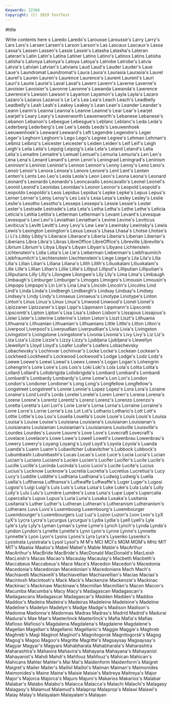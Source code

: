 ```yaml
---
Keywords: 22366
Copyright: (C) 2019 TestTest
---
```


#title

Write contents here
s Laredo Laredo's Larousse Larousse's Larry Larry's Lars Lars's
Larsen Larsen's Larson Larson's Las Lascaux Lascaux's Lassa Lassa's Lassen
Lassen's Lassie Lassie's Latasha Latasha's Lateran Lateran's Latin Latin's Latina
Latiner Latino Latino's Latinos Latins Latisha Latisha's Latonya Latonya's Latoya
Latoya's Latrobe Latrobe's Latvia Latvia's Latvian Latvian's Latvians Laud Laud's
Lauder Lauder's Laue Laue's Laundromat Laundromat's Laura Laura's Laurasia Laurasia's
Laurel Laurel's Lauren Lauren's Laurence Laurence's Laurent Laurent's Lauri Lauri's
Laurie Laurie's Laval Laval's Lavern Lavern's Laverne Laverne's Lavoisier Lavoisier's
Lavonne Lavonne's Lawanda Lawanda's Lawrence Lawrence's Lawson Lawson's Layamon Layamon's
Layla Layla's Lazaro Lazaro's Lazarus Lazarus's Le Le's Lea Lea's
Leach Leach's Leadbelly Leadbelly's Leah Leah's Leakey Leakey's Lean Lean's
Leander Leander's Leann Leann's Leanna Leanna's Leanne Leanne's Lear Lear's
Learjet Learjet's Leary Leary's Leavenworth Leavenworth's Lebanese Lebanese's Lebanon Lebanon's
Lebesgue Lebesgue's Leblanc Leblanc's Leda Leda's Lederberg Lederberg's Lee Lee's
Leeds Leeds's Leeuwenhoek Leeuwenhoek's Leeward Leeward's Left Legendre Legendre's Leger
Leger's Leghorn Leghorn's Lego Lego's Legree Legree's Lehman Lehman's Leibniz
Leibniz's Leicester Leicester's Leiden Leiden's Leif Leif's Leigh Leigh's Leila
Leila's Leipzig Leipzig's Lela Lela's Leland Leland's Lelia Lelia's Lemaitre
Lemaitre's Lemuel Lemuel's Lemuria Lemuria's Len Len's Lena Lena's Lenard
Lenard's Lenin Lenin's Leningrad Leningrad's Leninism Leninism's Leninist Leninist's Lennon
Lennon's Lenny Lenny's Leno Leno's Lenoir Lenoir's Lenora Lenora's Lenore
Lenore's Lent Lent's Lenten Lenten's Lents Leo Leo's Leola Leola's
Leon Leon's Leona Leona's Leonard Leonard's Leonardo Leonardo's Leoncavallo Leoncavallo's
Leonel Leonel's Leonid Leonid's Leonidas Leonidas's Leonor Leonor's Leopold Leopold's
Leopoldo Leopoldo's Leos Lepidus Lepidus's Lepke Lepke's Lepus Lepus's Lerner
Lerner's Leroy Leroy's Les Les's Lesa Lesa's Lesley Lesley's Leslie
Leslie's Lesotho Lesotho's Lesseps Lesseps's Lessie Lessie's Lester Lester's Lestrade
Lestrade's Leta Leta's Letha Letha's Lethe Lethe's Leticia Leticia's Letitia
Letitia's Letterman Letterman's Levant Levant's Levesque Levesque's Levi Levi's Leviathan
Leviathan's Levine Levine's Leviticus Leviticus's Levitt Levitt's Levy Levy's Lew
Lew's Lewinsky Lewinsky's Lewis Lewis's Lexington Lexington's Lexus Lexus's Lhasa
Lhasa's Lhotse Lhotse's Li Li's Libby Libby's Liberace Liberace's Liberia
Liberia's Liberian Liberian's Liberians Libra Libra's Libras LibreOffice LibreOffice's Libreville
Libreville's Librium Librium's Libya Libya's Libyan Libyan's Libyans Lichtenstein Lichtenstein's
Lidia Lidia's Lie Lie's Lieberman Lieberman's Liebfraumilch Liebfraumilch's Liechtenstein Liechtenstein's
Liege Liege's Lila Lila's Lilia Lilia's Lilian Lilian's Liliana Liliana's
Lilith Lilith's Liliuokalani Liliuokalani's Lille Lille's Lillian Lillian's Lillie Lillie's
Lilliput Lilliput's Lilliputian Lilliputian's Lilliputians Lilly Lilly's Lilongwe Lilongwe's Lily
Lily's Lima Lima's Limbaugh Limbaugh's Limburger Limburger's Limoges Limoges's Limousin
Limousin's Limpopo Limpopo's Lin Lin's Lina Lina's Lincoln Lincoln's Lincolns
Lind Lind's Linda Linda's Lindbergh Lindbergh's Lindsay Lindsay's Lindsey Lindsey's
Lindy Lindy's Linnaeus Linnaeus's Linotype Linotype's Linton Linton's Linus Linus's
Linux Linux's Linwood Linwood's Lionel Lionel's Lipizzaner Lipizzaner's Lippi Lippi's
Lippmann Lippmann's Lipscomb Lipscomb's Lipton Lipton's Lisa Lisa's Lisbon Lisbon's
Lissajous Lissajous's Lister Lister's Listerine Listerine's Liston Liston's Liszt Liszt's
Lithuania Lithuania's Lithuanian Lithuanian's Lithuanians Little Little's Litton Litton's Liverpool
Liverpool's Liverpudlian Liverpudlian's Livia Livia's Livingston Livingston's Livingstone Livingstone's Livonia
Livonia's Livy Livy's Liz Liz's Liza Liza's Lizzie Lizzie's Lizzy
Lizzy's Ljubljana Ljubljana's Llewellyn Llewellyn's Lloyd Lloyd's Loafer Loafer's Loafers
Lobachevsky Lobachevsky's Lochinvar Lochinvar's Locke Locke's Lockean Lockean's Lockheed Lockheed's
Lockwood Lockwood's Lodge Lodge's Lodz Lodz's Loewe Loewe's Loewi Loewi's
Loews Loews's Logan Logan's Lohengrin Lohengrin's Loire Loire's Lois Lois's
Loki Loki's Lola Lola's Lolita Lolita's Lollard Lollard's Lollobrigida Lollobrigida's
Lombard Lombard's Lombardi Lombardi's Lombardy Lombardy's Lome Lome's Lon Lon's
London London's Londoner Londoner's Long Long's Longfellow Longfellow's Longstreet Longstreet's
Lonnie Lonnie's Lopez Lopez's Lora Lora's Loraine Loraine's Lord Lord's
Lords Lorelei Lorelei's Loren Loren's Lorena Lorena's Lorene Lorene's Lorentz
Lorentz's Lorenz Lorenz's Lorenzo Lorenzo's Loretta Loretta's Lori Lori's Lorie
Lorie's Lorna Lorna's Lorraine Lorraine's Lorre Lorre's Lorrie Lorrie's Los
Lot Lot's Lothario Lothario's Lott Lott's Lottie Lottie's Lou Lou's
Louella Louella's Louie Louie's Louis Louis's Louisa Louisa's Louise Louise's
Louisiana Louisiana's Louisianan Louisianan's Louisianans Louisianian Louisianian's Louisianians Louisville Louisville's
Lourdes Lourdes's Louvre Louvre's Love Love's Lovecraft Lovecraft's Lovelace Lovelace's
Lowe Lowe's Lowell Lowell's Lowenbrau Lowenbrau's Lowery Lowery's Loyang Loyang's
Loyd Loyd's Loyola Loyola's Luanda Luanda's Luann Luann's Lubavitcher Lubavitcher's
Lubbock Lubbock's Lubumbashi Lubumbashi's Lucas Lucas's Luce Luce's Lucia Lucia's
Lucian Lucian's Luciano Luciano's Lucien Lucien's Lucifer Lucifer's Lucile Lucile's
Lucille Lucille's Lucinda Lucinda's Lucio Lucio's Lucite Lucite's Lucius Lucius's
Lucknow Lucknow's Lucretia Lucretia's Lucretius Lucretius's Lucy Lucy's Luddite Luddite's
Ludhiana Ludhiana's Ludwig Ludwig's Luella Luella's Lufthansa Lufthansa's Luftwaffe Luftwaffe's
Luger Luger's Lugosi Lugosi's Luigi Luigi's Luis Luis's Luisa Luisa's
Luke Luke's Lula Lula's Lully Lully's Lulu Lulu's Lumière Lumière's
Luna Luna's Lupe Lupe's Lupercalia Lupercalia's Lupus Lupus's Luria Luria's
Lusaka Lusaka's Lusitania Lusitania's Luther Luther's Lutheran Lutheran's Lutheranism Lutheranism's
Lutherans Luvs Luvs's Luxembourg Luxembourg's Luxembourger Luxembourger's Luxembourgers Luz Luz's
Luzon Luzon's Lvov Lvov's LyX LyX's Lycra Lycra's Lycurgus Lycurgus's
Lydia Lydia's Lyell Lyell's Lyle Lyle's Lyly Lyly's Lyman Lyman's
Lyme Lyme's Lynch Lynch's Lynda Lynda's Lyndon Lyndon's Lynette Lynette's
Lynn Lynn's Lynne Lynne's Lynnette Lynnette's Lyon Lyon's Lyons Lyons's
Lyra Lyra's Lysenko Lysenko's Lysistrata Lysistrata's Lysol Lysol's M M's
MCI MCI's MGM MGM's MHz MIT MIT's Maalox Maalox's Mabel
Mabel's Mable Mable's MacArthur MacArthur's MacBride MacBride's MacDonald MacDonald's MacLeish
MacLeish's Macao Macao's Macaulay Macaulay's Macbeth Macbeth's Maccabeus Maccabeus's Mace
Mace's Macedon Macedon's Macedonia Macedonia's Macedonian Macedonian's Macedonians Mach Mach's
Machiavelli Machiavelli's Machiavellian Machiavellian's Macias Macias's Macintosh Macintosh's Mack Mack's
Mackenzie Mackenzie's Mackinac Mackinac's Mackinaw Mackinaw's Macmillan Macmillan's Macon Macon's
Macumba Macumba's Macy Macy's Madagascan Madagascan's Madagascans Madagascar Madagascar's Madden
Madden's Maddox Maddox's Madeira Madeira's Madeiras Madeleine Madeleine's Madeline Madeline's
Madelyn Madelyn's Madge Madge's Madison Madison's Madonna Madonna's Madonnas Madras
Madras's Madrid Madrid's Madurai Madurai's Mae Mae's Maeterlinck Maeterlinck's Mafia
Mafia's Mafias Mafioso Mafioso's Magdalena Magdalena's Magdalene Magdalene's Magellan Magellan's
Magellanic Magellanic's Maggie Maggie's Maghreb Maghreb's Magi Maginot Maginot's Magnitogorsk
Magnitogorsk's Magog Magog's Magoo Magoo's Magritte Magritte's Magsaysay Magsaysay's Magyar
Magyar's Magyars Mahabharata Mahabharata's Maharashtra Maharashtra's Mahavira Mahavira's Mahayana Mahayana's
Mahayanist Mahayanist's Mahdi Mahdi's Mahfouz Mahfouz's Mahican Mahican's Mahicans Mahler
Mahler's Mai Mai's Maidenform Maidenform's Maigret Maigret's Mailer Mailer's Maillol
Maillol's Maiman Maiman's Maimonides Maimonides's Maine Maine's Maisie Maisie's Maitreya
Maitreya's Major Major's Majorca Majorca's Majuro Majuro's Makarios Makarios's Malabar
Malabar's Malabo Malabo's Malacca Malacca's Malachi Malachi's Malagasy Malagasy's Malamud
Malamud's Malaprop Malaprop's Malawi Malawi's Malay Malay's Malayalam Malayalam's Malayan
